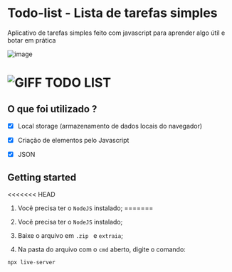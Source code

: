 # Todo-list - Lista de tarefas simples
Aplicativo de tarefas simples feito com javascript para aprender algo útil e botar em prática

![image](https://user-images.githubusercontent.com/60768847/74003058-0cd94b80-4950-11ea-82bc-fa6bce2730cd.png)

![GIFF TODO LIST](https://user-images.githubusercontent.com/60768847/77852628-09c34480-71b6-11ea-90b3-40aac4d1b704.gif)
=======

## O que foi utilizado ? 
- [x] Local storage (armazenamento de dados locais do navegador)
- [x] Criação de elementos pelo Javascript
- [x] JSON


## Getting started
<<<<<<< HEAD
 1. Você precisa ter o `NodeJS`  instalado;
=======
 1. Você precisa ter o `NodeJS` instalado;

 2. Baixe o arquivo em `.zip ` e `extraia`;
 3. Na pasta do arquivo com o `cmd` aberto, digite o comando: 
 ```javascript
 npx live-server
 ```
